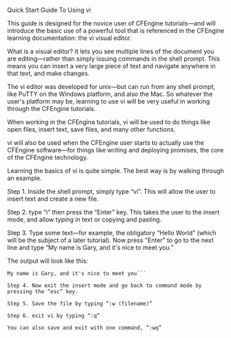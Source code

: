 Quick Start Guide To Using vi



This guide is designed for the novice user of CFEngine tutorials—and will introduce the basic 
use of a powerful tool that is referenced in the CFEngine learning documentation: the vi visual editor. 

What is a visual editor? It lets you see multiple lines of the document you are editing—rather than 
simply issuing commands in the shell prompt. This means you can insert a very large piece of text 
and navigate anywhere in that text, and make changes.

The vi editor was developed for unix—but can run from any shell prompt, like PuTTY on the Windows platform, 
and also the Mac. So whatever the user's platform may be, learning to use vi will be very useful in working 
through the CFEngine tutorials.

When working in the CFEngine tutorials, vi will be used to do things like open files, insert text, 
save files, and many other functions. 

vi will also be used when the CFEngine user starts to actually use the CFEngine software—for things 
like writing and deploying promises, the core of the CFEngine technology.
 
Learning the basics of vi is quite simple. The best way is by walking through an example.

Step 1. Inside the shell prompt, simply type “vi”. This will allow the user to insert text and create a new file.

Step 2. type “i” then press the “Enter” key. This takes the user to the insert mode, and allow typing in text or copying and pasting.

Step 3. Type some text—for example, the  obligatory “Hello World” (which will be the subject of a later tutorial). 
Now press "Enter" to go to the next line and type “My name is Gary, and it's nice to meet you.”

The output will look like this: 

```Hello World
My name is Gary, and it's nice to meet you```

Step 4. Now exit the insert mode and go back to command mode by pressing the “esc” key.

Step 5. Save the file by typing “:w (filename)” 

Step 6. exit vi by typing “:q” 

You can also save and exit with one command, “:wq”


